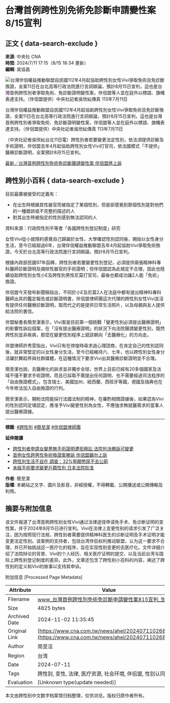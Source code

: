 # 台灣首例跨性別免術免診斷申請變性案 8/15宣判

## 正文 { data-search-exclude }


**來源**: 中央社 CNA  
**時間**: 2024/7/11 17:15（8/15 18:34 更新）  
**編輯**: 吳協昌  

![台灣伴侶權益推動聯盟自民國112年4月起協助跨性別女性Vivi爭取免術且免診斷換證，全案11日在台北高等行政法院進行言詞辯論，預計8月15日宣判，這也是台灣首例跨性別者爭取免術、免診斷證明變性案，伴侶盟等人並在庭外以標語、旗幟表達支持。（伴侶盟提供）中央社記者吳欣紜傳真 113年7月11日](https://imgcdn.cna.com.tw/www/WebPhotos/800/20240711/958x768_wmkn_0_C20240711000197.jpg)

台灣伴侶權益推動聯盟自民國112年4月起協助跨性別女性Vivi爭取免術且免診斷換證，全案11日在台北高等行政法院進行言詞辯論，預計8月15日宣判，這也是台灣首例跨性別者爭取免術、免診斷證明變性案，伴侶盟等人並在庭外以標語、旗幟表達支持。（伴侶盟提供）中央社記者吳欣紜傳真 113年7月11日

（中央社記者吳欣紜台北11日電）跨性別者若要變更法定性別，依法須提供診斷及手術證明，伴侶盟去年4月起協助跨性別女性Vivi打官司，依法國模式「不提供」醫療診斷證明，全案預計8月15日宣判。

[最新／台灣首例跨性別免術免診斷聲請變性案 伴侶盟將上訴](https://www.cna.com.tw/news/ahel/202408150295.aspx)

## 跨性別小百科 { data-search-exclude }

目前最廣被接受的定義有：

- 在出生時根據其性器官而被指定了某個性別，但是卻感覺到那個性別是對他們的一種錯誤或不完整的描述的人
- 對其出生時被指定的性別感到無法認同的人

資料來源：行政院性別平等會「各國跨性別登記制度」研究

女性Vivi從小就隱約感覺自己歸屬於女性，大學確認性別認同後，開始以女性身分生活，至今已經超過6年，台灣伴侶權益推動聯盟去年4月起協助Vivi爭取免術換證，今天於台北高等行政法院進行言詞辯論，預計8月15日宣判。

根據內政部民國97年函釋，跨性別者若要變更性別登記，必須提供兩張精神科專科醫師診斷證明及摘除性器官的手術證明；但伴侶盟認為此規定不合理，因此也陸續協助跨性別女性小E及跨性別男性尼莫打官司，最後也都成功讓2人能「免術」換證。

伴侶盟今天發布新聞稿指出，不同於小E及尼莫2人在法庭中都有提出精神科專科醫師出具的鑑定報告或診斷證明書，伴侶盟律師團這次代理的跨性別女性Vivi並沒有提供任何醫療診斷證明，取而代之的是提供日常生活照片，以及母親與友人提供給法院的書信。

伴盟秘書長簡至潔表示，Vivi案是目前第一個挑戰「變更性別必須提出醫療證明」的影響性訴訟個案，在「沒有提出醫療證明」的狀況下向法院聲請變更性別，既然跨性別並非疾病，那麼在變更性別程序上就該朝向「去醫療化」的方向走。

伴盟律師許秀雯指出，Vivi只有在徬徨時尋求過心理諮商，在肯定自己的性別認同後，就非常堅定的以女性身分生活，至今已經維持六、七年，也以跨性別女性身分活躍於舞蹈界與社群媒體，在這種情況下要求Vivi出具醫療診斷證明並不合理。

簡至潔也說，去醫療化的訴求並非獨步全球，世界上目前已經有20多個國家及法域不僅不要求手術證明，而且已採取不需提出任何證明、也不需要經過司法程序的「自由換證模式」，包含瑞士、美國加州、紐西蘭、西班牙等國，德國及瑞典也在今年修法加入自由換證的行列。

簡至潔表示，期盼法院能採行法國法制的精神，在審酌相關證據後，如果認為Vivi的性別認同足堪認定，應准予Vivi變更性別為女性，不應強求無就醫需求的當事人提出醫療證據。

---

**標籤**: [#跨性別](https://www.cna.com.tw/tag/17699/) [#簡至潔](https://www.cna.com.tw/tag/36089/) [#伴侶盟律師團](https://www.cna.com.tw/tag/44780/)

**延伸閱讀**

- [跨性別者申請女變男無手術證明遭拒興訟 法院判決勝訴可變更](https://www.cna.com.tw/news/asoc/202405300126.aspx)
- [首例女性跨男性免術換證案勝訴 伴侶盟籲勿上訴](https://www.cna.com.tw/news/ahel/202405300177.aspx)
- [跨性別生活不自在 調查：32%寧願憋尿不去公廁](https://www.cna.com.tw/news/ahel/202401180051.aspx)
- [未經手術要求變更戶籍性別 日本法院批准](https://www.cna.com.tw/news/aopl/202402070280.aspx)

**作者**: 簡至潔  
**版權**: 本網站之文字、圖片及影音，非經授權，不得轉載、公開播送或公開傳輸及利用。

## 摘要与附加信息

<!-- tcd_abstract -->
该文件报道了台湾首例跨性别女性Vivi通过法律途径申请免手术、免诊断证明的变性案，并于2024年8月15日进行宣判。Vivi在法律上变更性别的请求引发了广泛关注，因为按照现行法规，跨性别者需要提供精神科医生的诊断证明及手术证明才能变更法定性别。该案例的支持者，包括台湾伴侣权利推动联盟，认为这一要求不合理，并已开始挑战这一医疗化的程序，旨在实现性别变更的去医疗化。文件详细介绍了法院辩论的背景、Vivi的个人经历、相关医疗证明的提交、以及当前台湾与国际上跨性别登记制度的差异。此外，文章还包含了跨性别小百科的内容，阐述了跨性别的定义和Vivi的故事以支持其申诉。
<!-- tcd_abstract_end -->

附加信息 [Processed Page Metadata]

| Attribute       | Value                                  |
|-----------------|----------------------------------------|
| Filename        | www_台灣首例跨性別免術免診斷申請變性案815宣判_生活.md                             |
| Size            | 4825 bytes                           |
| Archived Date   | 2024-11-02 11:35:45                             |
| Original Link   | [https://www.cna.com.tw/news/ahel/202407110268.aspx](https://www.cna.com.tw/news/ahel/202407110268.aspx)                       |
| Author          | 简至洁                               |
| Region          | 台湾                               |
| Date            | 2024-07-11                                 |
| Tags            | 跨性别, 变性, 法律, 医疗资源, 社会环境, 伴侣盟, 性别认同                                 |
| Evaluation            | [Unknown type(update needed)]                                 |
<!-- tcd_table_end -->

本文由跨性别中文数字档案馆归档整理，仅供浏览。版权归原作者所有。

